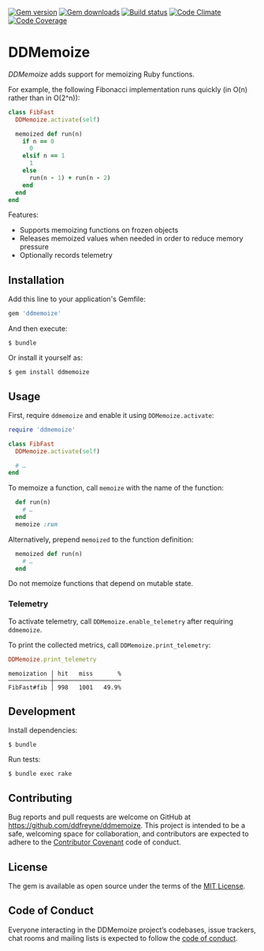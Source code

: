 [![Gem version](https://img.shields.io/gem/v/ddmemoize.svg)](http://rubygems.org/gems/ddmemoize)
[![Gem downloads](https://img.shields.io/gem/dt/ddmemoize.svg)](http://rubygems.org/gems/ddmemoize)
[![Build status](https://img.shields.io/travis/ddfreyne/ddmemoize.svg)](https://travis-ci.org/ddfreyne/ddmemoize)
[![Code Climate](https://img.shields.io/codeclimate/github/ddfreyne/ddmemoize.svg)](https://codeclimate.com/github/ddfreyne/ddmemoize)
[![Code Coverage](https://img.shields.io/codecov/c/github/ddfreyne/ddmemoize.svg)](https://codecov.io/gh/ddfreyne/ddmemoize)

# DDMemoize

_DDMemoize_ adds support for memoizing Ruby functions.

For example, the following Fibonacci implementation runs quickly (in O(n) rather than in O(2^n)):

```ruby
class FibFast
  DDMemoize.activate(self)

  memoized def run(n)
    if n == 0
      0
    elsif n == 1
      1
    else
      run(n - 1) + run(n - 2)
    end
  end
end
```

Features:

* Supports memoizing functions on frozen objects
* Releases memoized values when needed in order to reduce memory pressure
* Optionally records telemetry

## Installation

Add this line to your application's Gemfile:

```ruby
gem 'ddmemoize'
```

And then execute:

    $ bundle

Or install it yourself as:

    $ gem install ddmemoize

## Usage

First, require `ddmemoize` and enable it using `DDMemoize.activate`:

```ruby
require 'ddmemoize'

class FibFast
  DDMemoize.activate(self)

  # …
end
```

To memoize a function, call `memoize` with the name of the function:

```ruby
  def run(n)
    # …
  end
  memoize :run
```

Alternatively, prepend `memoized` to the function definition:

```ruby
  memoized def run(n)
    # …
  end
```

Do not memoize functions that depend on mutable state.

### Telemetry

To activate telemetry, call `DDMemoize.enable_telemetry` after requiring `ddmemoize`.

To print the collected metrics, call `DDMemoize.print_telemetry`:

```ruby
DDMemoize.print_telemetry
```

```
memoization │ hit   miss       %
────────────┼───────────────────
FibFast#fib │ 998   1001   49.9%
```

## Development

Install dependencies:

    $ bundle

Run tests:

    $ bundle exec rake

## Contributing

Bug reports and pull requests are welcome on GitHub at https://github.com/ddfreyne/ddmemoize. This project is intended to be a safe, welcoming space for collaboration, and contributors are expected to adhere to the [Contributor Covenant](http://contributor-covenant.org) code of conduct.

## License

The gem is available as open source under the terms of the [MIT License](http://opensource.org/licenses/MIT).

## Code of Conduct

Everyone interacting in the DDMemoize project’s codebases, issue trackers, chat rooms and mailing lists is expected to follow the [code of conduct](https://github.com/ddfreyne/ddmemoize/blob/master/CODE_OF_CONDUCT.md).
